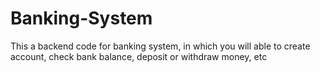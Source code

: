 # Banking-System
This a backend code for banking system, in which you will able to create account, check bank balance, deposit or withdraw money, etc
